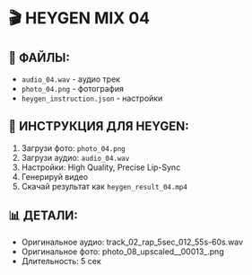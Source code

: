 # 🎬 HEYGEN MIX 04

## 📁 ФАЙЛЫ:
- `audio_04.wav` - аудио трек
- `photo_04.png` - фотография
- `heygen_instruction.json` - настройки

## 🚀 ИНСТРУКЦИЯ ДЛЯ HEYGEN:
1. Загрузи фото: `photo_04.png`
2. Загрузи аудио: `audio_04.wav`
3. Настройки: High Quality, Precise Lip-Sync
4. Генерируй видео
5. Скачай результат как `heygen_result_04.mp4`

## 📊 ДЕТАЛИ:
- Оригинальное аудио: track_02_rap_5sec_012_55s-60s.wav
- Оригинальное фото: photo_08_upscaled__00013_.png
- Длительность: 5 сек
